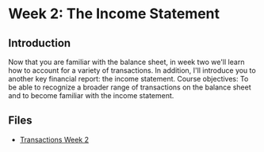 # Week 2: The Income Statement
## Introduction
Now that you are familiar with the balance sheet, in week two we'll learn how to account for a variety of transactions. In addition, I'll introduce you to another key financial report: the income statement. Course objectives: To be able to recognize a broader range of transactions on the balance sheet and to become familiar with the income statement.

## Files
* [Transactions Week 2](./files/Transactions_Week2.pdf)
